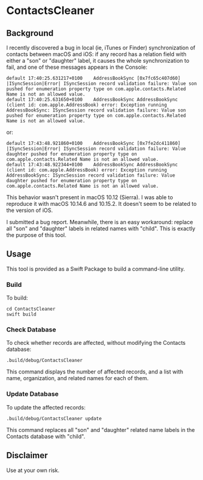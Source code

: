 # ContactsCleaner

## Background

I recently discovered a bug in local (ie, iTunes or Finder) synchronization of contacts between macOS and iOS: if any record has a relation field with either a "son" or "daughter" label, it causes the whole synchronization to fail, and one of these messages appears in the Console:

```
default	17:40:25.631217+0100	AddressBookSync	[0x7fc65c407d60] |ISyncSession|Error| ISyncSession record validation failure: Value son pushed for enumeration property type on com.apple.contacts.Related Name is not an allowed value.
default	17:40:25.631650+0100	AddressBookSync	AddressBookSync (client id: com.apple.AddressBook) error: Exception running AddressBookSync: ISyncSession record validation failure: Value son pushed for enumeration property type on com.apple.contacts.Related Name is not an allowed value.
```

or:

```
default	17:43:48.921860+0100	AddressBookSync	[0x7fe2dc411860] |ISyncSession|Error| ISyncSession record validation failure: Value daughter pushed for enumeration property type on com.apple.contacts.Related Name is not an allowed value.
default	17:43:48.922344+0100	AddressBookSync	AddressBookSync (client id: com.apple.AddressBook) error: Exception running AddressBookSync: ISyncSession record validation failure: Value daughter pushed for enumeration property type on com.apple.contacts.Related Name is not an allowed value.
```

This behavior wasn't present in macOS 10.12 (Sierra). I was able to reproduce it with macOS 10.14.6 and 10.15.2. It doesn't seem to be related to the version of iOS.

I submitted a bug report. Meanwhile, there is an easy workaround: replace all "son" and "daughter" labels in related names with "child". This is exactly the purpose of this tool.

## Usage

This tool is provided as a Swift Package to build a command-line utility.

### Build

To build:

```
cd ContactsCleaner
swift build
```

### Check Database

To check whether records are affected, without modifying the Contacts database:

```
.build/debug/ContactsCleaner
```

This command displays the number of affected records, and a list with name, organization, and related names for each of them.

### Update Database

To update the affected records:

```
.build/debug/ContactsCleaner update
```

This command replaces all "son" and "daughter" related name labels in the Contacts database with "child".

## Disclaimer

Use at your own risk.

